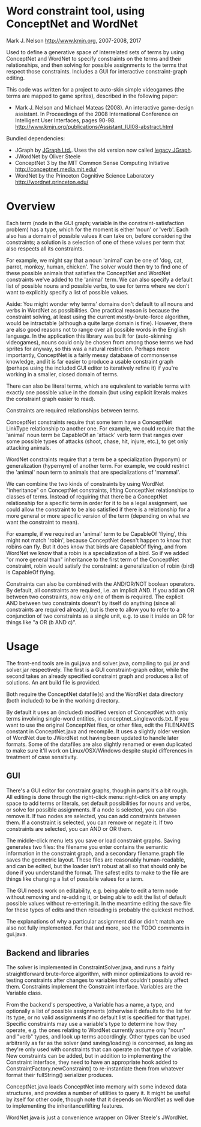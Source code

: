 Word constraint tool, using ConceptNet and WordNet
===
Mark J. Nelson <http://www.kmjn.org>, 2007-2008, 2017

Used to define a generative space of interrelated sets of terms by using
ConceptNet and WordNet to specify constraints on the terms and their
relationships, and then solving for possible assignments to the terms that
respect those constraints. Includes a GUI for interactive constraint-graph
editing.

This code was written for a project to auto-skin simple videogames (the terms
are mapped to game sprites), described in the following paper:
* Mark J. Nelson and Michael Mateas (2008). An interactive game-design
  assistant. In Proceedings of the 2008 International Conference on
  Intelligent User Interfaces, pages 90-98.
  http://www.kmjn.org/publications/Assistant_IUI08-abstract.html

Bundled dependencies:
* JGraph by [JGraph Ltd.](http://www.jgraph.com/). Uses the old version now
  called [legacy JGraph](https://github.com/jgraph/legacy-jgraph5).
* JWordNet by Oliver Steele
* ConceptNet 3 by the MIT Common Sense Computing Initiative <http://conceptnet.media.mit.edu/>
* WordNet by the Princeton Cognitive Science Laboratory <http://wordnet.princeton.edu/>

Overview
===

Each term (node in the GUI graph; variable in the constraint-satisfaction
problem) has a type, which for the moment is either 'noun' or 'verb'.  Each
also has a domain of possible values it can take on, before considering the
constraints; a solution is a selection of one of these values per term that
also respects all its constraints.

For example, we might say that a noun 'animal' can be one of 'dog, cat, parrot,
monkey, human, chicken'. The solver would then try to find one of these
possible animals that satisfies the ConceptNet and WordNet constraints we've
added to the 'animal' term. We can also specify a default list of possible
nouns and possible verbs, to use for terms where we don't want to explicitly
specify a list of possible values.

Aside: You might wonder why terms' domains don't default to all nouns and verbs
in WordNet as possibilities. One practical reason is because the constraint
solving, at least using the current mostly-brute-force algorithm, would be
intractable (although a quite large domain is fine). However, there are also
good reasons not to range over all possible words in the English language. In
the application this library was built for (auto-skinning videogames), nouns
could only be chosen from among those terms we had sprites for anyway, so this
was a natural restriction. Perhaps more importantly, ConceptNet is a fairly
messy database of commonsense knowledge, and it is far easier to produce a
usable constraint graph (perhaps using the included GUI editor to iteratively
refine it) if you're working in a smaller, closed domain of terms.

There can also be literal terms, which are equivalent to variable terms with
exactly one possible value in the domain (but using explicit literals makes the
constraint graph easier to read).

Constraints are required relationships between terms.

ConceptNet constraints require that some term have a ConceptNet LinkType
relationship to another one.  For example, we could require that the 'animal'
noun term be CapableOf an 'attack' verb term that ranges over some possible
types of attacks (shoot, chase, hit, injure, etc.), to get only attacking
animals.

WordNet constraints require that a term be a specialization (hyponym) or
generalization (hypernym) of another term. For example, we could restrict
the 'animal' noun term to animals that are specializations of 'mammal'.

We can combine the two kinds of constraints by using WordNet "inheritance" on
ConceptNet constraints, lifting ConceptNet relationships to classes of terms.
Instead of requiring that there be a ConceptNet relationship for a specific
term in order for it to be a legal assignment, we could allow the constraint to
be also satisfied if there is a relationship for a more general or more
specific version of the term (depending on what we want the constraint to
mean).

For example, if we required an 'animal' term to be CapableOf 'flying', this
might not match 'robin', because ConceptNet doesn't happen to know that robins
can fly. But it does know that birds are CapableOf flying, and from WordNet we
know that a robin is a specialization of a bird. So if we added "or more
general than" inheritance to the first term of the ConceptNet constraint, robin
would satisfy the constraint: a generalization of robin (bird) is CapableOf
flying.

Constraints can also be combined with the AND/OR/NOT boolean operators. By
default, all constraints are required, i.e. an implicit AND. If you add
an OR between two constraints, now only one of them is required. The explicit
AND between two constraints doesn't by itself do anything (since all constraints
are required already), but is there to allow you to refer to a conjunction of
two constraints as a single unit, e.g. to use it inside an OR for things
like "a OR (b AND c)".

Usage
===

The front-end tools are in gui.java and solver.java, compiling to gui.jar
and solver.jar respectively. The first is a GUI constraint-graph editor,
while the second takes an already specified constraint graph and produces
a list of solutions. An ant build file is provided.

Both require the ConceptNet datafile(s) and the WordNet data directory (both
included) to be in the working directory.

By default it uses an (included) modified version of ConceptNet with only terms
involving single-word entities, in conceptnet_singlewords.txt. If you want to
use the original ConceptNet files, or other files, edit the FILENAMES constant
in ConceptNet.java and recompile. It uses a slightly older version of WordNet
due to JWordNet not having been updated to handle later formats. Some of the
datafiles are also slightly renamed or even duplicated to make sure it'll work
on Linux/OSX/Windows despite stupid differences in treatment of case
sensitivity.

GUI
---

There's a GUI editor for constraint graphs, though in parts it's a bit rough.
All editing is done through the right-click menu: right-click on any empty
space to add terms or literals, set default possibilities for nouns and verbs,
or solve for possible assignments. If a node is selected, you can also remove
it.  If two nodes are selected, you can add constraints between them. If a
constraint is selected, you can remove or negate it. If two constraints are
selected, you can AND or OR them.

The middle-click menu lets you save or load constraint graphs. Saving generates
two files: the filename you enter contains the semantic information in the
constraint graph, and a secondary filename.graph file saves the geometric
layout. These files are reasonably human-readable, and can be edited, but
the loader isn't robust at all so that should only be done if you understand
the format. The safest edits to make to the file are things like changing
a list of possibile values for a term.

The GUI needs work on editability, e.g. being able to edit a term node without
removing and re-adding it, or being able to edit the list of default possible
values without re-entering it. In the meantime editing the save file for these
types of edits and then reloading is probably the quickest method.

The explanations of why a particular assignment did or didn't match are also
not fully implemented. For that and more, see the TODO comments in gui.java.

Backend and libraries
---

The solver is implemented in ConstraintSolver.java, and runs a fairly
straightforward brute-force algorithm, with minor optimizations to avoid
re-testing constraints after changes to variables that couldn't possibly affect
them. Constraints implement the Constraint interface. Variables are the
Variable class.

From the backend's perspective, a Variable has a name, a type, and optionally a
list of possible assignments (otherwise it defaults to the list for its type,
or no valid assignments if no default list is specified for that type).
Specific constraints may use a variable's type to determine how they operate,
e.g. the ones relating to WordNet currently assume only "noun" and "verb"
types, and look up terms accordingly. Other types can be used arbitrarily as
far as the solver (and saving/loading) is concerned, as long as they're only
used with constraints that can operate on that type of variable. New constraints
can be added, but in addition to implementing the Constraint interface, they
need to have an appropriate hook added to ConstraintFactory.newConstraint() to
re-instantiate them from whatever format their fullString() serializer
produces.

ConceptNet.java loads ConceptNet into memory with some indexed data structures,
and provides a number of utilities to query it. It might be useful by itself
for other code, though note that it depends on WordNet as well due to
implementing the inheritance/lifting features.

WordNet.java is just a convenience wrapper on Oliver Steele's JWordNet.
